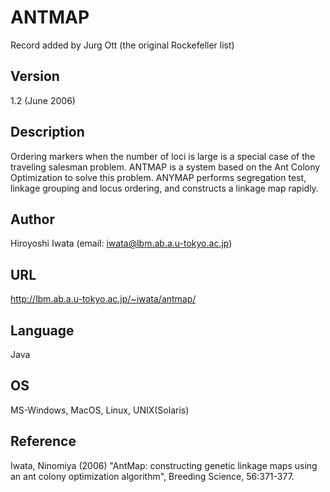 # ANTMAP
Record added by Jurg Ott (the original Rockefeller list)

## Version
1.2 (June 2006)

## Description
Ordering markers when the number of loci is large is a special case of the traveling salesman problem. ANTMAP is a system based on the Ant Colony Optimization to solve this problem. ANYMAP performs segregation test, linkage grouping and locus ordering, and constructs a linkage map rapidly.

## Author
Hiroyoshi Iwata (email: iwata@lbm.ab.a.u-tokyo.ac.jp)

## URL
http://lbm.ab.a.u-tokyo.ac.jp/~iwata/antmap/

## Language
Java

## OS
MS-Windows, MacOS, Linux, UNIX(Solaris)

## Reference
Iwata, Ninomiya (2006) "AntMap: constructing genetic linkage maps using an ant colony optimization algorithm", Breeding Science, 56:371-377.
